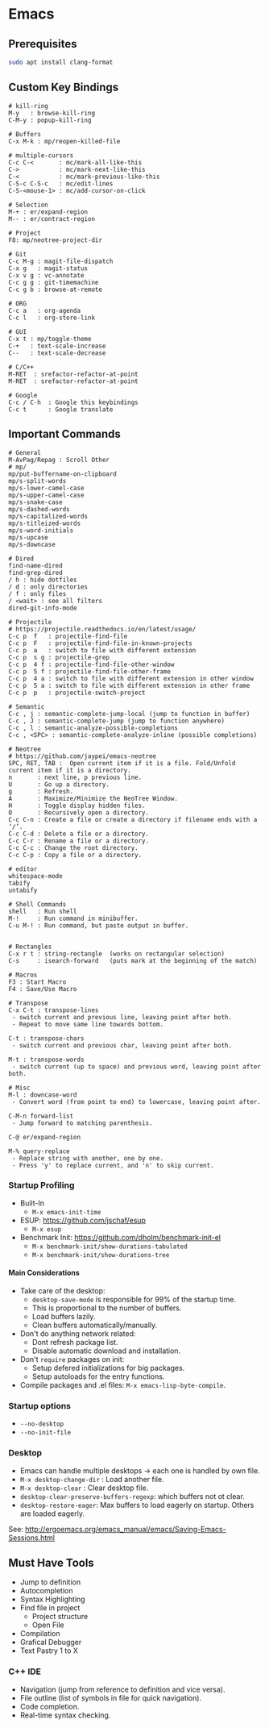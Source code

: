 # Emacs

## Prerequisites

```bash
sudo apt install clang-format
```

## Custom Key Bindings
```
# kill-ring
M-y   : browse-kill-ring
C-M-y : popup-kill-ring

# Buffers
C-x M-k : mp/reopen-killed-file

# multiple-cursors
C-c C-<       : mc/mark-all-like-this
C->           : mc/mark-next-like-this
C-<           : mc/mark-previous-like-this
C-S-c C-S-c   : mc/edit-lines
C-S-<mouse-1> : mc/add-cursor-on-click

# Selection
M-+ : er/expand-region
M-- : er/contract-region

# Project
F8: mp/neotree-project-dir

# Git
C-c M-g : magit-file-dispatch
C-x g   : magit-status
C-x v g : vc-annotate
C-c g g : git-timemachine
C-c g b : browse-at-remote

# ORG
C-c a   : org-agenda
C-c l   : org-store-link

# GUI
C-x t : mp/toggle-theme
C-+   : text-scale-increase
C--   : text-scale-decrease

# C/C++
M-RET  : srefactor-refactor-at-point
M-RET  : srefactor-refactor-at-point

# Google
C-c / C-h  : Google this keybindings
C-c t      : Google translate
```

## Important Commands

```
# General
M-AvPag/Repag : Scroll Other
# mp/
mp/put-buffername-on-clipboard
mp/s-split-words 
mp/s-lower-camel-case 
mp/s-upper-camel-case 
mp/s-snake-case 
mp/s-dashed-words 
mp/s-capitalized-words 
mp/s-titleized-words 
mp/s-word-initials 
mp/s-upcase 
mp/s-downcase 

# Dired
find-name-dired
find-grep-dired
/ h : hide dotfiles
/ d : only directories
/ f : only files
/ <wait> : see all filters
dired-git-info-mode

# Projectile
# https://projectile.readthedocs.io/en/latest/usage/
C-c p  f   : projectile-find-file
C-c p  F   : projectile-find-file-in-known-projects
C-c p  a   : switch to file with different extension
C-c p  s g : projectile-grep
C-c p  4 f : projectile-find-file-other-window
C-c p  5 f : projectile-find-file-other-frame
C-c p  4 a : switch to file with different extension in other window
C-c p  5 a : switch to file with different extension in other frame
C-c p  p   : projectile-switch-project

# Semantic
C-c , j : semantic-complete-jump-local (jump to function in buffer)
C-c , J : semantic-complete-jump (jump to function anywhere)
C-c , l : semantic-analyze-possible-completions
C-c , <SPC> : semantic-complete-analyze-inline (possible completions)

# Neotree
# https://github.com/jaypei/emacs-neotree
SPC, RET, TAB :  Open current item if it is a file. Fold/Unfold current item if it is a directory.
n       : next line, p previous line.
U       : Go up a directory.
g       : Refresh.
A       : Maximize/Minimize the NeoTree Window.
H       : Toggle display hidden files.
O       : Recursively open a directory.
C-c C-n : Create a file or create a directory if filename ends with a ‘/’.
C-c C-d : Delete a file or a directory.
C-c C-r : Rename a file or a directory.
C-c C-c : Change the root directory.
C-c C-p : Copy a file or a directory.

# editor
whitespace-mode
tabify
untabify
```

```
# Shell Commands
shell   : Run shell
M-!     : Run command in minibuffer.
C-u M-! : Run command, but paste output in buffer.


# Rectangles
C-x r t : string-rectangle  (works on rectangular selection)
C-s     : isearch-forward   (puts mark at the beginning of the match)

# Macros
F3 : Start Macro
F4 : Save/Use Macro

# Transpose
C-x C-t : transpose-lines
 - switch current and previous line, leaving point after both.
 - Repeat to move same line towards bottom.
 
C-t : transpose-chars
 - switch current and previous char, leaving point after both.

M-t : transpose-words
 - switch current (up to space) and previous word, leaving point after both.

# Misc
M-l : downcase-word
 - Convert word (from point to end) to lowercase, leaving point after. 

C-M-n forward-list
 - Jump forward to matching parenthesis.

C-@ er/expand-region

M-% query-replace
 - Replace string with another, one by one.
 - Press 'y' to replace current, and 'n' to skip current.

```

### Startup Profiling

- Built-In
  - `M-x emacs-init-time`
- ESUP: https://github.com/jschaf/esup
  - `M-x esup`
- Benchmark Init: https://github.com/dholm/benchmark-init-el
  - `M-x benchmark-init/show-durations-tabulated`
  - `M-x benchmark-init/show-durations-tree`

#### Main Considerations

- Take care of the desktop:
  - `desktop-save-mode` is responsible for 99% of the startup time.
  - This is proportional to the number of buffers.
  - Load buffers lazily.
  - Clean buffers automatically/manually.
- Don't do anything network related:
  - Dont refresh package list.
  - Disable automatic download and installation.
- Don't `require` packages on init:
  - Setup defered initializations for big packages.
  - Setup autoloads for the entry functions.
- Compile packages and .el files: `M-x emacs-lisp-byte-compile`.

### Startup options

- `--no-desktop`
- `--no-init-file`

### Desktop

- Emacs can handle multiple desktops -> each one is handled by own file.
- `M-x desktop-change-dir` : Load another file.
- `M-x desktop-clear` : Clear desktop file.
- `desktop-clear-preserve-buffers-regexp`: which buffers not ot clear.
- `desktop-restore-eager`: Max buffers to load eagerly on startup. Others are loaded eagerly.

See: http://ergoemacs.org/emacs_manual/emacs/Saving-Emacs-Sessions.html




## Must Have Tools

- Jump to definition
- Autocompletion 
- Syntax Highlighting
- Find file in project
	- Project structure
	- Open File
- Compilation
- Grafical Debugger
- Text Pastry 1 to X

### C++ IDE
- Navigation (jump from reference to definition and vice versa).
- File outline (list of symbols in file for quick navigation).
- Code completion.
- Real-time syntax checking.

